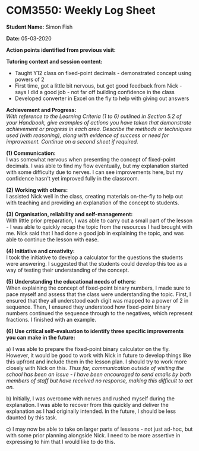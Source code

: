 # COM3550: Weekly Log Sheet

**Student Name:** Simon Fish

**Date:** 05-03-2020

**Action points identified from previous visit:** 

**Tutoring context and session content:**

- Taught Y12 class on fixed-point decimals - demonstrated concept using powers
  of 2
- First time, got a little bit nervous, but got good feedback from Nick - says I did a good job - not far off building confidence in the class
- Developed converter in Excel on the fly to help with giving out answers

**Achievement and Progress:**   
*With reference to the Learning Criteria (1 to 6)
outlined in Section 5.2 of your Handbook, give examples of actions you have
taken that demonstrate achievement or progress in each area. Describe the
methods or techniques used (with reasoning), along with evidence of success or
need for improvement. Continue on a second sheet if required.*

**(1) Communication:**   
I was somewhat nervous when presenting the concept of fixed-point decimals. I
was able to find my flow eventually, but my explanation started with some
difficulty due to nerves. I can see improvements here, but my confidence hasn't
yet improved fully in the classroom.

**(2) Working with others:**   
I assisted Nick well in the class, creating materials on-the-fly to help out
with teaching and providing an explanation of the concept to students.

**(3) Organisation, reliability and self-management:**   
With little prior preparation, I was able to carry out a small part of the
lesson - I was able to quickly recap the topic from the resources I had brought
with me. Nick said that I had done a good job in explaining the topic, and was
able to continue the lesson with ease.

**(4) Initiative and creativity:**   
I took the initiative to develop a calculator for the questions the students
were answering. I suggested that the students could develop this too as a way of
testing their understanding of the concept.

**(5) Understanding the educational needs of others:**   
When explaining the concept of fixed-point binary numbers, I made sure to pace
myself and assess that the class were understanding the topic. First, I ensured
that they all understood each digit was mapped to a power of 2 in sequence.
Then, I ensured they understood how fixed-point binary numbers continued the
sequence through to the negatives, which represent fractions. I finished with an
example.

**(6) Use critical self-evaluation to identify three specific improvements you can make in the future:**

a)  I was able to prepare the fixed-point binary calculator on the fly.
However, it would be good to work with Nick in future to develop things like
this upfront and include them in the lesson plan. I should try to work more
closely with Nick on this. *Thus far, communication outside of visiting the
school has been an issue - I have been encouraged to send emails by both members
of staff but have received no response, making this difficult to act on.*

b)  Initially, I was overcome with nerves and rushed myself during the
explanation. I was able to recover from this quickly and deliver the explanation
as I had originally intended. In the future, I should be less daunted by this task.

c)  I may now be able to take on larger parts of lessons - not just ad-hoc, but
with some prior planning alongside Nick. I need to be more assertive in
expressing to him that I would like to do this.